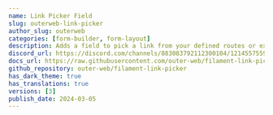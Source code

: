 ```yaml
---
name: Link Picker Field
slug: outerweb-link-picker
author_slug: outerweb
categories: [form-builder, form-layout]
description: Adds a field to pick a link from your defined routes or external links.
discord_url: https://discord.com/channels/883083792112300104/1214557559252451378
docs_url: https://raw.githubusercontent.com/outer-web/filament-link-picker/main/README.md
github_repository: outer-web/filament-link-picker
has_dark_theme: true
has_translations: true
versions: [3]
publish_date: 2024-03-05
---
```

